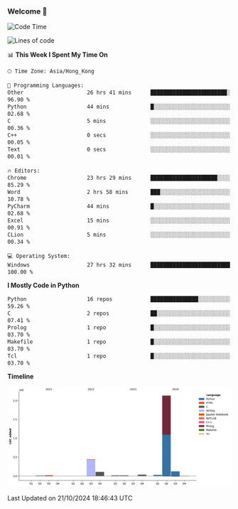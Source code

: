 ### Welcome 👋

<!--START_SECTION:waka-->
![Code Time](http://img.shields.io/badge/Code%20Time-866%20hrs%2029%20mins-blue)

![Lines of code](https://img.shields.io/badge/From%20Hello%20World%20I%27ve%20Written-2.9%20million%20lines%20of%20code-blue)

📊 **This Week I Spent My Time On** 

```text
🕑︎ Time Zone: Asia/Hong_Kong

💬 Programming Languages: 
Other                    26 hrs 41 mins      ████████████████████████░   96.90 % 
Python                   44 mins             █░░░░░░░░░░░░░░░░░░░░░░░░   02.68 % 
C                        5 mins              ░░░░░░░░░░░░░░░░░░░░░░░░░   00.36 % 
C++                      0 secs              ░░░░░░░░░░░░░░░░░░░░░░░░░   00.05 % 
Text                     0 secs              ░░░░░░░░░░░░░░░░░░░░░░░░░   00.01 % 

🔥 Editors: 
Chrome                   23 hrs 29 mins      █████████████████████░░░░   85.29 % 
Word                     2 hrs 58 mins       ███░░░░░░░░░░░░░░░░░░░░░░   10.78 % 
PyCharm                  44 mins             █░░░░░░░░░░░░░░░░░░░░░░░░   02.68 % 
Excel                    15 mins             ░░░░░░░░░░░░░░░░░░░░░░░░░   00.91 % 
CLion                    5 mins              ░░░░░░░░░░░░░░░░░░░░░░░░░   00.34 % 

💻 Operating System: 
Windows                  27 hrs 32 mins      █████████████████████████   100.00 % 
```

**I Mostly Code in Python** 

```text
Python                   16 repos            ███████████████░░░░░░░░░░   59.26 % 
C                        2 repos             ██░░░░░░░░░░░░░░░░░░░░░░░   07.41 % 
Prolog                   1 repo              █░░░░░░░░░░░░░░░░░░░░░░░░   03.70 % 
Makefile                 1 repo              █░░░░░░░░░░░░░░░░░░░░░░░░   03.70 % 
Tcl                      1 repo              █░░░░░░░░░░░░░░░░░░░░░░░░   03.70 % 
```



**Timeline**

![Lines of Code chart](https://raw.githubusercontent.com/xhj2501/xhj2501/main/assets/bar_graph.png)


 Last Updated on 21/10/2024 18:46:43 UTC
<!--END_SECTION:waka-->

